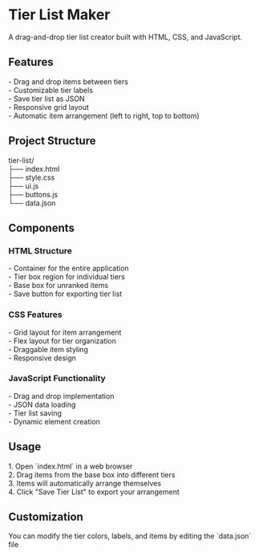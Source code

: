 <h1>Tier List Maker</h1>
A drag-and-drop tier list creator built with HTML, CSS, and JavaScript.

<h2>Features</h2>
- Drag and drop items between tiers <br />
- Customizable tier labels<br />
- Save tier list as JSON<br />
- Responsive grid layout<br />
- Automatic item arrangement (left to right, top to bottom)

<h2>Project Structure</h2>
tier-list/<br />
├── index.html<br />
├── style.css<br />
├── ui.js<br />
├── buttons.js<br />
└── data.json

<h2>Components</h2>
<h3>HTML Structure</h3>
- Container for the entire application<br />
- Tier box region for individual tiers<br />
- Base box for unranked items<br />
- Save button for exporting tier list

<h3>CSS Features</h3>
- Grid layout for item arrangement<br />
- Flex layout for tier organization<br />
- Draggable item styling<br />
- Responsive design

<h3>JavaScript Functionality</h3>
- Drag and drop implementation<br />
- JSON data loading<br />
- Tier list saving<br />
- Dynamic element creation

<h2>Usage</h2>
1. Open `index.html` in a web browser<br />
2. Drag items from the base box into different tiers<br />
3. Items will automatically arrange themselves<br />
4. Click "Save Tier List" to export your arrangement

<h2>Customization</h2>
You can modify the tier colors, labels, and items by editing the `data.json` file
